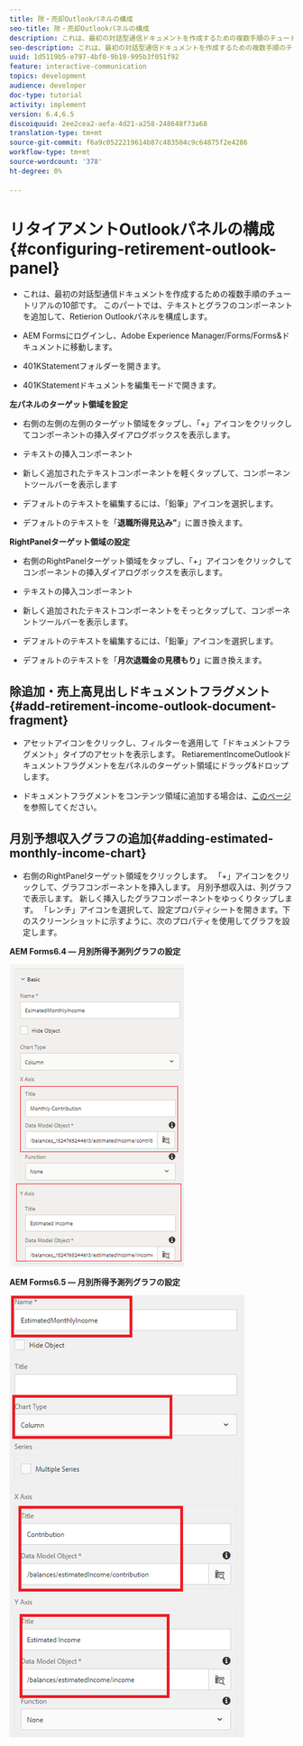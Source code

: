 ```yaml
---
title: 除・売却Outlookパネルの構成
seo-title: 除・売却Outlookパネルの構成
description: これは、最初の対話型通信ドキュメントを作成するための複数手順のチュートリアルの10部です。 このパートでは、テキストとグラフのコンポーネントを追加して、Retierion Outlookパネルを構成します。
seo-description: これは、最初の対話型通信ドキュメントを作成するための複数手順のチュートリアルの10部です。 このパートでは、テキストとグラフのコンポーネントを追加して、Retierion Outlookパネルを構成します。
uuid: 1d5119b5-e797-4bf0-9b10-995b3f051f92
feature: interactive-communication
topics: development
audience: developer
doc-type: tutorial
activity: implement
version: 6.4,6.5
discoiquuid: 2ee2cea2-aefa-4d21-a258-248648f73a68
translation-type: tm+mt
source-git-commit: f6a9c0522219614b87c483504c9c64875f2e4286
workflow-type: tm+mt
source-wordcount: '378'
ht-degree: 0%

---
```



# リタイアメントOutlookパネルの構成{#configuring-retirement-outlook-panel}

* これは、最初の対話型通信ドキュメントを作成するための複数手順のチュートリアルの10部です。 このパートでは、テキストとグラフのコンポーネントを追加して、Retierion Outlookパネルを構成します。

* AEM Formsにログインし、Adobe Experience Manager/Forms/Forms&amp;ドキュメントに移動します。

* 401KStatementフォルダーを開きます。

* 401KStatementドキュメントを編集モードで開きます。

**左パネルのターゲット領域を設定**

* 右側の左側の左側のターゲット領域をタップし、「+」アイコンをクリックしてコンポーネントの挿入ダイアログボックスを表示します。

* テキストの挿入コンポーネント

* 新しく追加されたテキストコンポーネントを軽くタップして、コンポーネントツールバーを表示します

* デフォルトのテキストを編集するには、「鉛筆」アイコンを選択します。

* デフォルトのテキストを「**退職所得見込み&quot;**」に置き換えます。

**RightPanelターゲット領域の設定**

* 右側のRightPanelターゲット領域をタップし、「+」アイコンをクリックしてコンポーネントの挿入ダイアログボックスを表示します。

* テキストの挿入コンポーネント

* 新しく追加されたテキストコンポーネントをそっとタップして、コンポーネントツールバーを表示します。

* デフォルトのテキストを編集するには、「鉛筆」アイコンを選択します。

* デフォルトのテキストを「**月次退職金の見積もり」**&#x200B;に置き換えます。

## 除追加・売上高見出しドキュメントフラグメント{#add-retirement-income-outlook-document-fragment}

* アセットアイコンをクリックし、フィルターを適用して「ドキュメントフラグメント」タイプのアセットを表示します。 RetiarementIncomeOutlookドキュメントフラグメントを左パネルのターゲット領域にドラッグ&amp;ドロップします。

* ドキュメントフラグメントをコンテンツ領域に追加する場合は、[このページ](https://helpx.adobe.com/experience-manager/kt/forms/using/interactive-communication-web-channel-aem-forms/9.html)を参照してください。

## 月別予想収入グラフの追加{#adding-estimated-monthly-income-chart}

* 右側のRightPanelターゲット領域をクリックします。 「+」アイコンをクリックして、グラフコンポーネントを挿入します。 月別予想収入は、列グラフで表示します。 新しく挿入したグラフコンポーネントをゆっくりタップします。 「レンチ」アイコンを選択して、設定プロパティシートを開きます。下のスクリーンショットに示すように、次のプロパティを使用してグラフを設定します。

**AEM Forms6.4 — 月別所得予測列グラフの設定**

![form64](assets/estimatedmonthlyincomechart.png)

**AEM Forms6.5 — 月別所得予測列グラフの設定**

![forms65](assets/estimatedmonthlyincomechart65.PNG)




